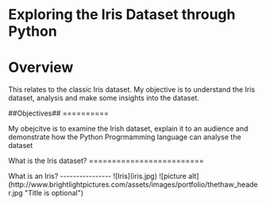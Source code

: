 # Exploring the Iris Dataset through Python
Overview
========
<p>This relates to the classic Iris dataset. My objective is to understand the Iris dataset, analysis and make some insights into the dataset.</p>
##Objectives##
==========
<p>My obejcitve is to examine the Irish dataset, explain it to an audience and demonstrate how the Python Progrmamming language can analyse the dataset</p>
What is the Iris dataset?
=========================
<p>
What is an Iris?
----------------
![Iris](iris.jpg)
![picture alt](http://www.brightlightpictures.com/assets/images/portfolio/thethaw_header.jpg "Title is optional")
</p>

